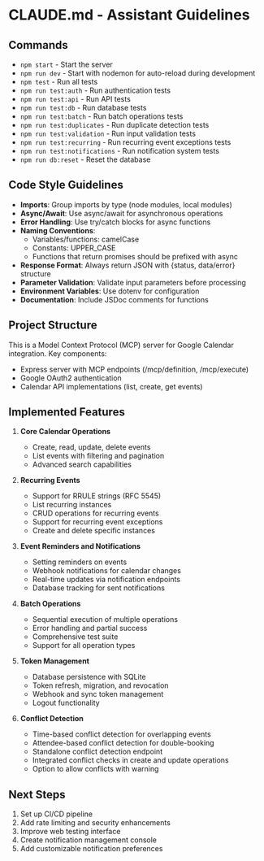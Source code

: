 # CLAUDE.md - Assistant Guidelines

## Commands
- `npm start` - Start the server
- `npm run dev` - Start with nodemon for auto-reload during development
- `npm test` - Run all tests
- `npm run test:auth` - Run authentication tests
- `npm run test:api` - Run API tests
- `npm run test:db` - Run database tests
- `npm run test:batch` - Run batch operations tests
- `npm run test:duplicates` - Run duplicate detection tests
- `npm run test:validation` - Run input validation tests
- `npm run test:recurring` - Run recurring event exceptions tests
- `npm run test:notifications` - Run notification system tests
- `npm run db:reset` - Reset the database

## Code Style Guidelines
- **Imports**: Group imports by type (node modules, local modules)
- **Async/Await**: Use async/await for asynchronous operations
- **Error Handling**: Use try/catch blocks for async functions
- **Naming Conventions**:
  - Variables/functions: camelCase
  - Constants: UPPER_CASE
  - Functions that return promises should be prefixed with async
- **Response Format**: Always return JSON with {status, data/error} structure
- **Parameter Validation**: Validate input parameters before processing
- **Environment Variables**: Use dotenv for configuration
- **Documentation**: Include JSDoc comments for functions

## Project Structure
This is a Model Context Protocol (MCP) server for Google Calendar integration.
Key components:
- Express server with MCP endpoints (/mcp/definition, /mcp/execute)
- Google OAuth2 authentication
- Calendar API implementations (list, create, get events)

## Implemented Features
1. **Core Calendar Operations**
   - Create, read, update, delete events
   - List events with filtering and pagination
   - Advanced search capabilities

2. **Recurring Events**
   - Support for RRULE strings (RFC 5545)
   - List recurring instances
   - CRUD operations for recurring events
   - Support for recurring event exceptions
   - Create and delete specific instances

3. **Event Reminders and Notifications**
   - Setting reminders on events
   - Webhook notifications for calendar changes
   - Real-time updates via notification endpoints
   - Database tracking for sent notifications

4. **Batch Operations**
   - Sequential execution of multiple operations
   - Error handling and partial success
   - Comprehensive test suite
   - Support for all operation types

5. **Token Management**
   - Database persistence with SQLite
   - Token refresh, migration, and revocation
   - Webhook and sync token management
   - Logout functionality

6. **Conflict Detection**
   - Time-based conflict detection for overlapping events
   - Attendee-based conflict detection for double-booking
   - Standalone conflict detection endpoint
   - Integrated conflict checks in create and update operations
   - Option to allow conflicts with warning

## Next Steps
1. Set up CI/CD pipeline
2. Add rate limiting and security enhancements
3. Improve web testing interface
4. Create notification management console
5. Add customizable notification preferences